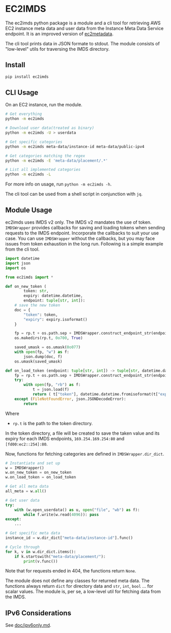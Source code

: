 # EC2IMDS
The ec2imds python package is a module and a cli tool for retrieving AWS EC2
instance meta data and user data from the Instance Meta Data Service endpoint.
It is an improved version of [ec2metadata](https://github.com/canonical/cloud-utils/blob/main/bin/ec2metadata).

The cli tool prints data in JSON formate to stdout. The module consists of
"low-level" utils for traversing the IMDS directory.

## Install
```sh
pip install ec2imds
```

## CLI Usage
On an EC2 instance, run the module.

```sh
# Get everything
python -m ec2imds

# Download user data(treated as binary)
python -m ec2imds -U > userdata

# Get specific categories
python -m ec2imds meta-data/instance-id meta-data/public-ipv4

# Get categories matching the regex
python -m ec2imds -E 'meta-data/placement/.*'

# List all implemented categories
python -m ec2imds -L
```

For more info on usage, run `python -m ec2imds -h`.

The cli tool can be used from a shell script in conjunction with `jq`.

## Module Usage
ec2imds uses IMDS v2 only. The IMDS v2 mandates the use of token. `IMDSWrapper`
provides callbacks for saving and loading tokens when sending requests to the
IMDS endpoint. Incorporate the callbacks to suit your use case. You can use
`IMDSWrapper` without the callbacks, but you may face issues from token
exhaustion in the long run. Following is a simple example from the cli tool.

```py
import datetime
import json
import os

from ec2imds import *

def on_new_token (
		token: str,
		expiry: datetime.datetime,
		endpoint: tuple[str, int]):
	# save the new token
	doc = {
		"token": token,
		"expiry": expiry.isoformat()
	}

	fp = rp.t + os.path.sep + IMDSWrapper.construct_endpoint_str(endpoint)
	os.makedirs(rp.t, 0o700, True)

	saved_umask = os.umask(0o077)
	with open(fp, "w") as f:
		json.dump(doc, f)
	os.umask(saved_umask)

def on_load_token (endpoint: tuple[str, int]) -> tuple[str, datetime.datetime]:
	fp = rp.t + os.path.sep + IMDSWrapper.construct_endpoint_str(endpoint)
	try:
		with open(fp, "rb") as f:
			t = json.load(f)
			return ( t["token"], datetime.datetime.fromisoformat(t["expiry"]) )
	except (FileNotFoundError, json.JSONDecodeError):
		return
```

Where

- `rp.t` is the path to the token directory.

In the token directory, a file will be created to save the taken value and its
expiry for each IMDS endpoints, `169.254.169.254:80` and `[fd00:ec2::254]:80`.

Now, functions for fetching categories are defined in `IMDSWrapper.dir_dict`.

```py
# Instantiate and set up
w = IMDSWrapper()
w.on_new_token = on_new_token
w.on_load_token = on_load_token

# Get all meta data
all_meta = w.all()

# Get user data
try:
	with (w.open_userdata() as u, open("file", "wb") as f):
		while f.write(w.read(4096)): pass
except:
	...

# Get specific meta data
instance_id = w.dir_dict["meta-data/instance-id"].func()

# Cycle through
for k, v in w.dir_dict.items():
	if k.startswith("meta-data/placement/"):
		print(v.func())
```

Note that for requests ended in 404, the functions return `None`.

The module does not define any classes for returned meta data. The functions
always return `dict` for directory data and `str`, `int`, `bool` ... for scalar
values. The module is, per se, a low-level util for fetching data from the IMDS.

## IPv6 Considerations
See [doc/ipv6only.md](doc/ipv6only.md).
